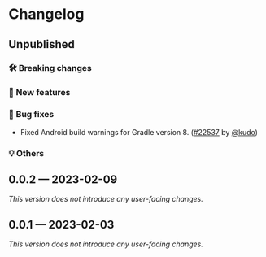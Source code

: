 # Changelog

## Unpublished

### 🛠 Breaking changes

### 🎉 New features

### 🐛 Bug fixes

- Fixed Android build warnings for Gradle version 8. ([#22537](https://github.com/expo/expo/pull/22537) by [@kudo](https://github.com/kudo))

### 💡 Others

## 0.0.2 — 2023-02-09

_This version does not introduce any user-facing changes._

## 0.0.1 — 2023-02-03

_This version does not introduce any user-facing changes._
